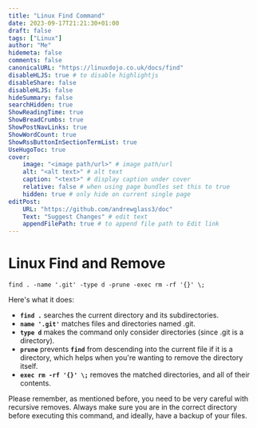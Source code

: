 ```yaml
---
title: "Linux Find Command"
date: 2023-09-17T21:21:30+01:00
draft: false
tags: ["Linux"]
author: "Me"
hidemeta: false
comments: false
canonicalURL: "https://linuxdojo.co.uk/docs/find"
disableHLJS: true # to disable highlightjs
disableShare: false
disableHLJS: false
hideSummary: false
searchHidden: true
ShowReadingTime: true
ShowBreadCrumbs: true
ShowPostNavLinks: true
ShowWordCount: true
ShowRssButtonInSectionTermList: true
UseHugoToc: true
cover:
    image: "<image path/url>" # image path/url
    alt: "<alt text>" # alt text
    caption: "<text>" # display caption under cover
    relative: false # when using page bundles set this to true
    hidden: true # only hide on current single page
editPost:
    URL: "https://github.com/andrewglass3/doc"
    Text: "Suggest Changes" # edit text
    appendFilePath: true # to append file path to Edit link
---
```


# Linux Find and Remove

```
find . -name '.git' -type d -prune -exec rm -rf '{}' \;
```

Here's what it does:

- **`find .`** searches the current directory and its subdirectories.
- **`name '.git'`** matches files and directories named .git.
- **`type d`** makes the command only consider directories (since .git is a directory).
- **`prune`** prevents **`find`** from descending into the current file if it is a directory, which helps when you're wanting to remove the directory itself.
- **`exec rm -rf '{}' \;`** removes the matched directories, and all of their contents.

Please remember, as mentioned before, you need to be very careful with recursive removes. Always make sure you are in the correct directory before executing this command, and ideally, have a backup of your files.
